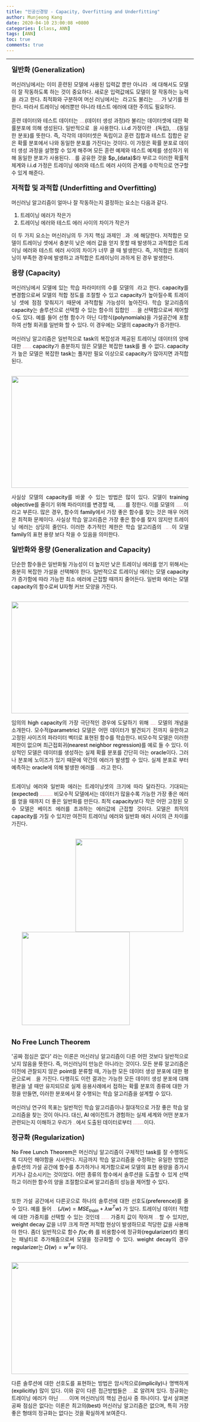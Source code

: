 ```yaml
---
title: "인공신경망 - Capacity, Overfitting and Underfitting"
author: Munjeong Kang
date: 2020-04-10 23:00:08 +0800
categories: [class, ANN]
tags: [ANN]
toc: true
comments: true
---
```


-----

<div style = "font-weight:500; font-size:1.0em; margin-left: 1em; margin-right: 1em;text-align:justify; ">
<span style = "font-weight:700; font-size:1.3em;  margin-right: 1em;">
일반화 (Generalization)
</span>
<br><br>
머신러닝에서는 이미 훈련된 모델에 사용된 입력값 뿐만 아니라 <b style = "color:#d7385e;font-size:1.2">새로운 입력값</b>에 대해서도 모델이 잘 작동하도록 하는 것이 중요하다. 새로운 입력값에도 모델이 잘 작동하는 능력을 <b style = "color:#d7385e;font-size:1.2">일반화</b>라고 한다. 최적화와 구분하여 머신 러닝에서는 <b style = "color:#d7385e;font-size:1.2">test error</b>라고도 불리는 <b style = "color:#d7385e;font-size:1.2">generalization error(일반화 오류)</b>가 낮기를 원한다. 따라서 트레이닝 에러뿐만 아니라 테스트 에러에 대한 주의도 필요하다. 
<br><br>
훈련 데이터와 테스트 데이터는 <b style = "color:#d7385e;font-size:1.2">data generating process</b>(데이터 생성 과정)라 불리는 데이터셋에 대한 확률분포에 의해 생성된다. 일반적으로 <b style = "color:#d7385e;font-size:1.2">i.i.d 가정</b>을 사용한다. i.i.d 가정이란 <b style = "color:#d7385e;font-size:1.2">independent</b>(독립), <b style = "color:#d7385e;font-size:1.2">identically distributed</b>(동일한 분포)를 뜻한다. 즉, 각각의 데이터셋은 독립이고 훈련 집합과 테스트 집합은 같은 확률 분포에서 나와 동일한 분포를 가진다는 것이다. 이 가정은 확률 분포로 데이터 생성 과정을 설명할 수 있게 해주며 모든 훈련 예제와 테스트 예제를 생성하기 위해 동일한 분포가 사용된다. <b style = "color:#d7385e;font-size:1.2">데이터 생성 분포</b>를 공유한 것을 $p_{data}$라 부르고 이러한 확률적 체계와 i.i.d 가정은 트레이닝 에러와 테스트 에러 사이의 관계를 수학적으로 연구할 수 있게 해준다. 
<br><br>

<span style = "font-weight:700; font-size:1.3em;  margin-right: 1em;">
저적합 및 과적합 (Underfitting and Overfitting)
</span>
<br><br>
머신러닝 알고리즘이 얼마나 잘 작동하는지 결정하는 요소는 다음과 같다.  
<ol>
<li>트레이닝 에러가 작은가</li>
<li>트레이닝 에러와 테스트 에러 사이의 차이가 작은가</li>
</ol>
이 두 가지 요소는 머신러닝의 두 가지 핵심 과제인 <b style = "color:#d7385e;font-size:1.2">underfitting</b>과 <b style = "color:#d7385e;font-size:1.2">overfitting</b>에 해당한다. 저적합은 모델이 트레이닝 셋에서 충분히 낮은 에러 값을 얻지 못할 때 발생하고 과적합은 트레이닝 에러와 테스트 에러 사이의 차이가 너무 클 때 발생한다. 즉, 저적합은 트레이닝이 부족한 경우에 발생하고 과적합은 트레이닝이 과하게 된 경우 발생한다. 
<br><br>

<span style = "font-weight:700; font-size:1.3em;  margin-right: 1em;">
용량 (Capacity)
</span>
<br><br>
머신러닝에서 모델에 있는 학습 파라미터의 수를 모델의 <b style = "color:#d7385e;font-size:1.2">capacity</b>라고 한다. capacity를 변경함으로써 모델의 적합 정도를 조절할 수 있고 capacity가 높아질수록 트레이닝 셋에 점점 맞춰지기 때문에 과적합될 가능성이 높아진다. 학습 알고리즘의 capacity는 솔루션으로 선택할 수 있는 함수의 집합인 <b style = "color:#d7385e;font-size:1.2">가설 공간(hypothesis space)</b>을 선택함으로써 제어할 수도 있다. 예를 들어 선형 함수가 아닌 다항식(polynomials)을 가설공간에 포함하여 선형 회귀를 일반화 할 수 있다. 이 경우에는 모델의 capacity가 증가한다.
<br><br>
머신러닝 알고리즘은 일반적으로 task의 복잡성과 제공된 트레이닝 데이터의 양에 대한 <b style = "color:#d7385e;font-size:1.2">capacity가 적절할 때 가장 잘 수행된다.</b> capacity가 충분하지 않은 모델은 복잡한 task를 풀 수 없다. capacity가 높은 모델은 복잡한 task는 풀지만 필요 이상으로 capacity가 많아지면 과적합된다. 
<br><br>
<p align="center">
<img src="/images/post_img/AN.png" width="650" height="300">
</p>
사실상 모델의 capacity를 바꿀 수 있는 방법은 많이 있다. 모델이 training objective를 줄이기 위해 파라미터를 변경할 때, <b style = "color:#d7385e;font-size:1.2">학습 알고리즘이 선택할 수 있는 함수의 family</b>를 정한다. 이를 모델의 <b style = "color:#d7385e;font-size:1.2">표현 용량(representational capacity)</b>이라고 부른다. 많은 경우, 함수의 family에서 가장 좋은 함수를 찾는 것은 매우 어려운 최적화 문제이다. 사실상 학습 알고리즘은 가장 좋은 함수를 찾지 않지만 트레이닝 에러는 상당히 줄인다. 이러한 추가적인 제한은 학습 알고리즘의 <b style = "color:#d7385e;font-size:1.2">유효 용량(effective capacity)</b>이 모델 family의 표현 용량 보다 작을 수 있음을 의미한다. 
<br><br>

<span style = "font-weight:700; font-size:1.3em;  margin-right: 1em;">
일반화와 용량 (Generalization and Capacity)
</span>
<br><br>
단순한 함수들은 일반화될 가능성이 더 높지만 낮은 트레이닝 에러를 얻기 위해서는 충분히 복잡한 가설을 선택해야 한다. 
일반적으로 트레이닝 에러는 모델 capacity가 증가함에 따라 가능한 최소 에러에 근접할 때까지 줄어든다. 일반화 에러는 모델 capacity의 함수로써 U자형 커브 모양을 가진다. 
<br><br>
<p align="center">
<img src="/images/post_img/AN2.png" width="650" height="300">
</p>
임의의 high capacity의 가장 극단적인 경우에 도달하기 위해 <b style = "color:#d7385e;font-size:1.2">비모수적(non-parametric)</b> 모델의 개념을 소개한다. 모수적(parametric) 모델은 어떤 데이터가 발견되기 전까지 유한하고 고정된 사이즈의 파라미터 벡터로 표현된 함수를 학습한다. 비모수적 모델은 이러한 제한이 없으며 최근접회귀(nearest neighbor regression)를 예로 들 수 있다. 이상적인 모델은 데이터를 생성하는 실제 확률 분포를 간단히 아는 oracle이다. 그러나 분포에 노이즈가 있기 때문에 약간의 에러가 발생할 수 있다. 실제 분포로 부터 예측하는 oracle에 의해 발생한 에러를 <b style = "color:#d7385e;font-size:1.2">베이즈 에러(Bayes error)</b>라고 한다. 
<br><br>

트레이닝 에러와 일반화 에러는 트레이닝셋의 크기에 따라 달라진다. 기대되는(expected) <b style = "color:#d7385e;font-size:1.2">일반화 에러는 트레이닝 example의 수가 증가한다고 증가할 수 없다.</b> 비모수적 모델에서는 데이터가 많을수록 가능한 가장 좋은 에러를 얻을 때까지 더 좋은 일반화를 만든다. 최적 capacity보다 작은 어떤 고정된 모수 모델은 베이즈 에러를 초과하는 에러값에 근접할 것이다. 모델은 최적의 capacity를 가질 수 있지만 여전히 트레이닝 에러와 일반화 에러 사이의 큰 차이를 가진다. 
<br><br>
<div style="border: 1px; float: right;margin-left: 1em; margin-right: 1em; " >
<img src="/images/post_img/AN4.png" width="290" height="250" >
</div>
<div style="border: 1px; margin-left: 2em; margin-right: 1em; ">
<img src="/images/post_img/AN3.png" width="290" height="250">
</div>
<br><br>

<span style = "font-weight:700; font-size:1.3em;  margin-right: 1em;">
No Free Lunch Theorem
</span>
<br><br>
'공짜 점심은 없다' 라는 이론은 머신러닝 알고리즘이 다른 어떤 것보다 일반적으로 낫지 않음을 뜻한다. 즉, 머신러닝이 만능은 아니라는 것이다. 모든 분류 알고리즘은 이전에 관찰되지 않은 point를 분류할 때, 가능한 모든 데이터 생성 분포에 대한 평균으로써 <b style = "color:#d7385e;font-size:1.2">동일한 오류 비율</b>을 가진다. 다행히도 이런 결과는 가능한 모든 데이터 생성 분포에 대해 평균을 낼 때만 유지되므로 실제 응용사례에서 접하는 확률 분포의 종류에 대한 가정을 만들면, 이러한 분포에서 잘 수행되는 학습 알고리즘을 설계할 수 있다. 
<br><br>
머신러닝 연구의 목표는 일반적인 학습 알고리즘이나 절대적으로 가장 좋은 학습 알고리즘을 찾는 것이 아니다. 대신, AI 에이전트가 경험하는 실제 세계와 어떤 분포가 관련되는지 이해하고 우리가 <b style = "color:#d7385e;font-size:1.2">관심을 갖는 분포</b>에서 도출된 데이터로부터 <b style = "color:#d7385e;font-size:1.2">어떤 종류의 머신러닝 알고리즘이 잘 수행되는지 파악하는 것</b>이다. 
<br><br>

<span style = "font-weight:700; font-size:1.3em;  margin-right: 1em;">
정규화 (Regularization)
</span>
<br><br>
No Free Lunch Theorem은 머신러닝 알고리즘이 구체적인 task를 잘 수행하도록 디자인 해야함을 시사한다. 지금까지 학습 알고리즘을 수정하는 유일한 방법은 솔루션의 가설 공간에 함수를 추가하거나 제거함으로써 모델의 표현 용량을 증가시키거나 감소시키는 것이었다. 어떤 종류의 함수에서 솔루션을 도출할 수 있게 선택하고 이러한 함수의 양을 조절함으로써 알고리즘의 성능을 제어할 수 있다. 
<br><br>

또한 가설 공간에서 다른곳으로 하나의 솔루션에 대한 선호도(preference)를 줄 수 있다. 예를 들어 <b style = "color:#d7385e;font-size:1.2">weight decay</b> ($J(w)=MSE_{train} + \lambda w^Tw$) 가 있다. 트레이닝 데이터 적합에 대한 가중치를 선택할 수 있는 것인데 <b style = "color:#d7385e;font-size:1.2">weight decay의 값이 커질수록</b> 가중치 값이 작아져 <b style = "color:#d7385e;font-size:1.2">과적합 현상을 해소</b>할 수 있지만, weight decay 값을 너무 크게 하면 저적합 현상이 발생하므로 적당한 값을 사용해야 한다. 좀더 일반적으로 함수 $f(x;\theta)$ 를 비용함수에 정규화(regularizer)라 불리는 패널티로 추가해줌으로써 모델을 정규화할 수 있다. weight decay의 경우 regularizer는 $\Omega (w) = w^Tw$ 이다. 
<br><br>
<p align="center">
<img src="/images/post_img/AN5.png" width="650" height="300">
</p>

다른 솔루션에 대한 선호도를 표현하는 방법은 암시적으로(implicily)나 명백하게(explicitly) 많이 있다. 이와 같이 다른 접근방법들은 <b style = "color:#d7385e;font-size:1.2">정규화(regularization)</b>로 알려져 있다. 정규화는 트레이닝 에러가 아닌 <b style = "color:#d7385e;font-size:1.2">일반화 에러를 줄이기 위한 학습 알고리즘</b>이며 머신러닝의 핵심 관심사 중 하나이다. 앞서 살펴본 공짜 점심은 없다는 이론은 최고의(best) 머신러닝 알고리즘은 없으며, 특히 가장 좋은 형태의 정규화는 없다는 것을 확실하게 보여준다. 